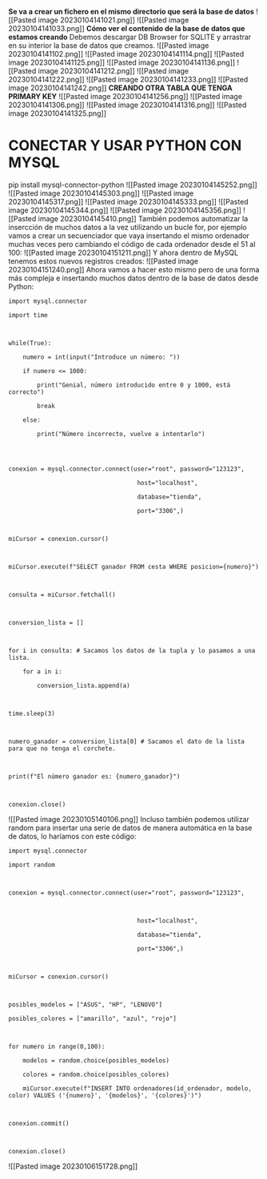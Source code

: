 **Se va a crear un fichero en el mismo directorio que será la base de datos**
![[Pasted image 20230104141021.png]]
![[Pasted image 20230104141033.png]]
**Cómo ver el contenido de la base de datos que estamos creando**
Debemos descargar DB Browser for SQLITE y arrastrar en su interior la base de datos que creamos.
![[Pasted image 20230104141102.png]]
![[Pasted image 20230104141114.png]]
![[Pasted image 20230104141125.png]]
![[Pasted image 20230104141136.png]]
![[Pasted image 20230104141212.png]]
![[Pasted image 20230104141222.png]]
![[Pasted image 20230104141233.png]]
![[Pasted image 20230104141242.png]]
**CREANDO OTRA TABLA QUE TENGA PRIMARY KEY**
![[Pasted image 20230104141256.png]]
![[Pasted image 20230104141306.png]]
![[Pasted image 20230104141316.png]]
![[Pasted image 20230104141325.png]]
# CONECTAR Y USAR PYTHON CON MYSQL
pip install mysql-connector-python
![[Pasted image 20230104145252.png]]
![[Pasted image 20230104145303.png]]
![[Pasted image 20230104145317.png]]
![[Pasted image 20230104145333.png]]
![[Pasted image 20230104145344.png]]
![[Pasted image 20230104145356.png]]
![[Pasted image 20230104145410.png]]
También podemos automatizar la insercción de muchos datos a la vez utilizando un bucle for, por ejemplo vamos a crear un secuenciador que vaya insertando el mismo ordenador muchas veces pero cambiando el código de cada ordenador desde el 51 al 100:
![[Pasted image 20230104151211.png]]
Y ahora dentro de MySQL tenemos estos nuevos registros creados:
![[Pasted image 20230104151240.png]]
Ahora vamos a hacer esto mismo pero de una forma más compleja e insertando muchos datos dentro de la base de datos desde Python:
```
import mysql.connector

import time

  

while(True):

    numero = int(input("Introduce un número: "))

    if numero <= 1000:

        print("Genial, número introducido entre 0 y 1000, está correcto")

        break

    else:

        print("Número incorrecto, vuelve a intentarlo")

  
  

conexion = mysql.connector.connect(user="root", password="123123",

                                    host="localhost",

                                    database="tienda",

                                    port="3306",)

  

miCursor = conexion.cursor()

  

miCursor.execute(f"SELECT ganador FROM cesta WHERE posicion={numero}")

  

consulta = miCursor.fetchall()

  

conversion_lista = []

  

for i in consulta: # Sacamos los datos de la tupla y lo pasamos a una lista.

    for a in i:

        conversion_lista.append(a)

  

time.sleep(3)

  

numero_ganador = conversion_lista[0] # Sacamos el dato de la lista para que no tenga el corchete.

  

print(f"El número ganador es: {numero_ganador}")

  

conexion.close()
```

![[Pasted image 20230105140106.png]]
Incluso también podemos utilizar random para insertar una serie de datos de manera automática en la base de datos, lo haríamos con este código:
```
import mysql.connector

import random

  

conexion = mysql.connector.connect(user="root", password="123123",

  

                                    host="localhost",

                                    database="tienda",

                                    port="3306",)

  

miCursor = conexion.cursor()

  

posibles_modelos = ["ASUS", "HP", "LENOVO"]

posibles_colores = ["amarillo", "azul", "rojo"]

  

for numero in range(0,100):

    modelos = random.choice(posibles_modelos)

    colores = random.choice(posibles_colores)

    miCursor.execute(f"INSERT INTO ordenadores(id_ordenador, modelo, color) VALUES ('{numero}', '{modelos}', '{colores}')")

  

conexion.commit()

  

conexion.close()
```

![[Pasted image 20230106151728.png]]


